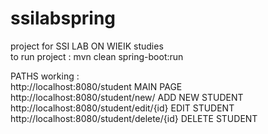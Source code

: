 # ssilabspring
project for SSI LAB ON WIEIK studies</br>
to run project : mvn clean spring-boot:run</br>

PATHS working :</br>
http://localhost:8080/student MAIN PAGE</br>
http://localhost:8080/student/new/ ADD NEW STUDENT</br>
http://localhost:8080/student/edit/{id} EDIT STUDENT</br>
http://localhost:8080/student/delete/{id} DELETE STUDENT</br>
